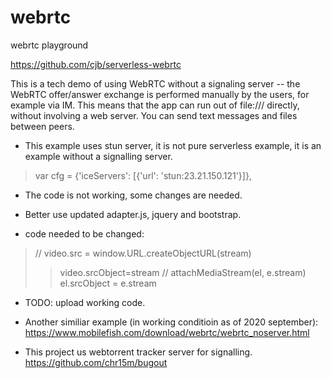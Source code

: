 # webrtc
webrtc playground

https://github.com/cjb/serverless-webrtc

This is a tech demo of using WebRTC without a signaling server -- the WebRTC offer/answer exchange is performed manually by the users, for example via IM. This means that the app can run out of file:/// directly, without involving a web server. You can send text messages and files between peers.

- This example uses stun server, it is not pure serverless example, it is an example without a signalling server.  
>var cfg = {'iceServers': [{'url': 'stun:23.21.150.121'}]},

- The code is not working, some changes are needed. 

- Better use updated adapter.js, jquery and bootstrap. 
><script src="https://webrtc.github.io/adapter/adapter-latest.js"></script>
- code needed to be changed: 
>// video.src = window.URL.createObjectURL(stream)
>>   video.srcObject=stream
>// attachMediaStream(el, e.stream)
>>   el.srcObject = e.stream
      
- TODO: upload working code. 

- Another similiar example (in working conditioin as of 2020 september):
https://www.mobilefish.com/download/webrtc/webrtc_noserver.html
  

- This project us webtorrent tracker server for signalling.
https://github.com/chr15m/bugout
